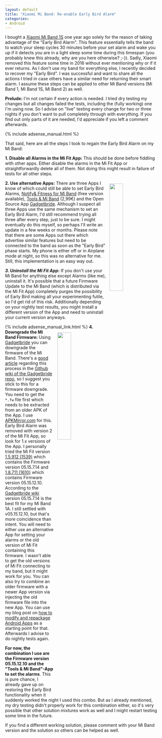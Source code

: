 ```yaml
---
layout: default
title: "Xiaomi Mi Band: Re-enable Early Bird Alarm"
categories:
- Android
---
```


I bought a [Xiaomi Mi Band 1S][mibandamazon] one year ago solely for the reason of taking advantage of the "Early Bird Alarm". This feature essentially tells the band to watch your sleep cycles 30 minutes before your set alarm and wake you up if it detects you are in a light sleep some time during this timespan (you probably knew this already, why are you here otherwise? ;-}). Sadly, Xiaomi removed this feature some time in 2016 without ever mentioning why or if it ever returns. As I don't use my band for everything else, I recently decided to recover my "Early Bird". I was successful and want to share all the actions I tried in case others have a similar need for returning their smart alarm. I assume these steps can be applied to other Mi Band versions (Mi Band 1, Mi Band 1S, Mi Band 2) as well.

**Prelude:**
I'm not certain if every action is needed. I tried dry testing my changes but all changes failed the tests, including the (fully working) one I'm using now. So I advise on "live" testing every change for two or three nights if you don't want to pull completely through with everything. If you find out only parts of it are needed, I'd appreciate if you left a comment afterwards.

<!--more-->

{% include adsense_manual.html %}

That said, here are all the steps I took to regain the Early Bird Alarm on my Mi Band:

**1. Disable all Alarms in the Mi Fit App:**  This should be done before fiddling with other apps. Either disable the alarms in the Mi Fit App or straightforwardly delete all of them. Not doing this might result in failure of tests for all other steps.

<a href="{{site.url}}/assets/images/2017/2017-02-09-tools-and-miband.png"><img src="{{site.url}}/assets/images/2017/2017-02-09-tools-and-miband.png" style="width: 30%; float: right; margin: 10px;"></a>**2. Use alternative Apps:** There are three Apps I know of which could still be able to set Early Bird Alarms, [Notify& Fitness for Mi Band][notifyfitnessmi] (free version available), [Tools & Mi Band][toolsmi] (2,99€) and the Open Source App [Gadgetbride][gadgetbride]. Although I suspect all three Apps use the same mechanism to set an Early Bird Alarm, I'd still recommend trying all three after every step, just to be sure. I might eventually do this myself, so perhaps I'll write an update in a few weeks or months. Please note that there are some Apps out there which advertise similar features but need to be connected to the band as soon as the "Early Bird" phase starts. My phone is either off or in Airplane mode at night, so this was no alternative for me. Still, this implementation is an easy way out.

***3. Uninstall the Mi Fit App:*** If you don't use your Mi Band for anything else except Alarms (like me), uninstall it. It's possible that a future Firmware Update to the Mi Band (which is distributed via the Mi Fit App) completely purges the possibility of Early Bird making all your experimenting futile, so I'd get rid of this risk. Additionally depending on your nightly test results, you might install a different version of the App and need to uninstall your current version anyways.

{% include adsense_manual_link.html %}
<a href="{{site.url}}/assets/images/2017/2017-02-09-miband-fw-downgrade.png"><img src="{{site.url}}/assets/images/2017/2017-02-09-miband-fw-downgrade.png" style="width: 30%; float: right; margin: 10px;"></a>**4. Downgrade the Mi Band Firmware:** Using [Gadgetbride][gadgetbride] you can downgrade the firmware of the Mi Band. There's a [good article][mifwdowngrade] regarding this process in the [Github wiki of the Gadgetbride repo][mifwdowngrade], so I suggest you stick to this for a firmware downgrade. You need to get the `*.fw` file first which needs to be extracted from an older APK of the App. I use [APKMirror.com][apkmirror] for this. Early Bird Alarm was removed with version 2 of the Mi Fit App, so look for 1.x versions of the App. I personally tried the Mi Fit version [1.5.912 (1539)][mifit15912] which contains the Firmware version 05.15.7.14 and [1.8.711 (1610)][mifit18711] which contains Firmware version 05.15.12.10. According to the [Gadgetbride wiki][mifwinfo] version 05.15.7.14 is the best fit for my Mi Band 1A. I still settled with v05.15.12.10, but that's more coincidence than intent. You will need to either use an alternative App for setting your alarms or the old version of Mi Fit containing this firmware. I wasn't able to get the old versions of Mi Fit connecting to my band, but it might work for you. You can also try to combine an older firmware with a newer App version via injecting the old firmware file into the new App. You can use my blog post on [how to modify and repackage Android Apps][modrepackageandroid] as a starting point for that.
Afterwards I advise to do nightly tests again.

**For now, the combination I use are the Firmware version 05.15.12.10 and the "Tools & Mi Band"-App to set the alarms**. This is pure chance, I already gave up on restoring the Early Bird functionality when it suddenly worked the night I used this combo. But as I already mentioned, my dry testing didn't properly work for this combination either, so it's very possible that other solution mixtures work as well and I might restart testing some time in the future.

If you find a different working solution, please comment with your Mi Band version and the solution so others can be helped as well.


[mibandamazon]: http://a-fwd.com/asin-de=B00Q5P79TO&asin-uk=B00RCOYD50&asin-com=B01A8NRAP6&fb=com
[notifyfitnessmi]: https://play.google.com/store/apps/details?id=com.mc.miband1
[toolsmi]: https://play.google.com/store/apps/details?id=cz.zdenekhorak.mibandtools
[gadgetbride]: https://f-droid.org/repository/browse/?fdfilter=Gadget&fdid=nodomain.freeyourgadget.gadgetbridge
[mifwdowngrade]:https://github.com/Freeyourgadget/Gadgetbridge/wiki/Mi-Band-Firmware-Update
[apkmirror]: https://www.apkmirror.com/?s=Mi+fit&post_type=app_release&searchtype=apk
[mifit18711]:https://www.apkmirror.com/apk/xiaomi-technology/mi-fit/mi-fit-1-8-711-release/mi-fit-1-8-711-android-apk-download/
[mifit15912]: https://www.apkmirror.com/apk/xiaomi-technology/mi-fit/mi-fit-1-5-912-release/mi-fit-1-5-912-android-apk-download/
[mifwinfo]: https://github.com/Freeyourgadget/Gadgetbridge/wiki/Mi-Band-Firmware-Information
[modrepackageandroid]: https://adminswerk.de/modifying-and-repacking-android-apps/
